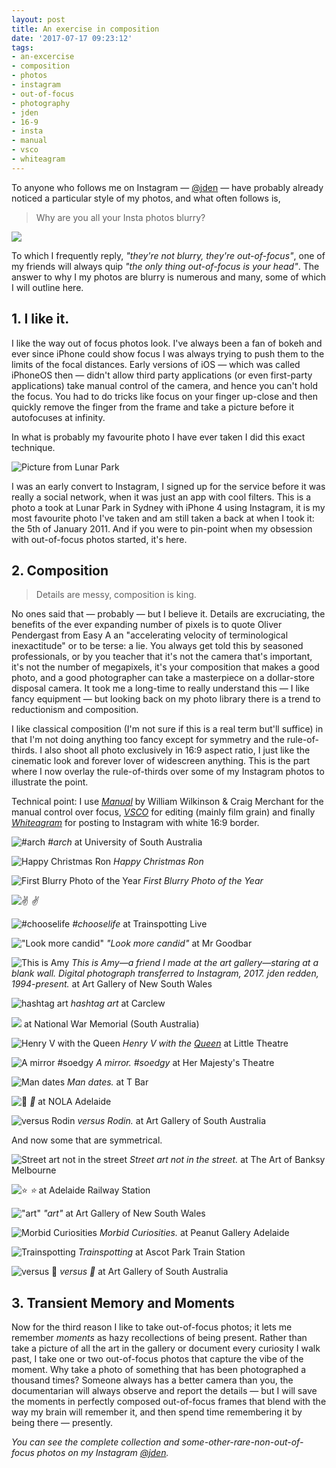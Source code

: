 ```yaml
---
layout: post
title: An exercise in composition
date: '2017-07-17 09:23:12'
tags:
- an-excercise
- composition
- photos
- instagram
- out-of-focus
- photography
- jden
- 16-9
- insta
- manual
- vsco
- whiteagram
---
```


To anyone who follows me on Instagram — [@jden](http://instagram.com/jden) — have probably already noticed a particular style of my photos, and what often follows is,

> Why are you all your Insta photos blurry?

![](/content/images/2017/07/IMG_9011EC1A938A-1.jpeg)

To which I frequently reply, *"they're not blurry, they're out-of-focus"*, one of my friends will always quip *"the only thing out-of-focus is your head"*. The answer to why I my photos are blurry is numerous and many, some of which I will outline here.

## 1. I like it.

I like the way out of focus photos look. I've always been a fan of bokeh and ever since iPhone could show focus I was always trying to push them to the limits of the focal distances. Early versions of iOS — which was called iPhoneOS then — didn't allow third party applications (or even first-party applications) take manual control of the camera, and hence you can't hold the focus. You had to do tricks like focus on your finger up-close and then quickly remove the finger from the frame and take a picture before it autofocuses at infinity.

In what is probably my favourite photo I have ever taken I did this exact technique.

![Picture from Lunar Park](/content/images/2017/07/IMG_4912.JPG)

I was an early convert to Instagram, I signed up for the service before it was really a social network, when it was just an app with cool filters. This is a photo a took at Lunar Park in Sydney with iPhone 4 using Instagram, it is my most favourite photo I've taken and am still taken a back at when I took it: the 5th of January 2011. And if you were to pin-point when my obsession with out-of-focus photos started, it's here. 

## 2. Composition

> Details are messy, composition is king.

No ones said that — probably — but I believe it. Details are excruciating, the benefits of the ever expanding number of pixels is to quote Oliver Pendergast from Easy A an "accelerating velocity of terminological inexactitude" or to be terse: a lie. You always get told this by seasoned professionals, or by you teacher that it's not the camera that's important, it's not the number of megapixels, it's your composition that makes a good photo, and a good photographer can take a masterpiece on a dollar-store disposal camera. It took me a long-time to really understand this — I like fancy equipment — but looking back on my photo library there is a trend to reductionism and composition.

I like classical composition (I'm not sure if this is a real term but'll suffice) in that I'm not doing anything too fancy except for symmetry and the rule-of-thirds. I also shoot all photo exclusively in 16:9 aspect ratio, I just like the cinematic look and forever lover of widescreen anything. This is the part where I now overlay the rule-of-thirds over some of my Instagram photos to illustrate the point. 

Technical point: I use *[Manual](http://shootmanual.co)* by William Wilkinson & Craig Merchant for the manual control over focus, *[VSCO](http://vsco.co)* for editing (mainly film grain) and finally *[Whiteagram](http://redirect.cnstud.io/wired_editorial/apps/whitagram/)* for posting to Instagram with white 16:9 border.

![#arch](/content/images/2017/07/Untitled-1.jpg)
*\#arch* at University of South Australia

![Happy Christmas Ron](/content/images/2017/07/Untitled-2.jpg)
*Happy Christmas Ron*

![First Blurry Photo of the Year](/content/images/2017/07/Untitled-3.jpg)
*First Blurry Photo of the Year*

![✌️](/content/images/2017/07/Untitled-4.jpg)
*✌️*

![#chooselife](/content/images/2017/07/Untitled-5.jpg)
*\#chooselife* at Trainspotting Live

!["Look more candid"](/content/images/2017/07/Untitled-6.jpg)
*"Look more candid"* at Mr Goodbar

![This is Amy](/content/images/2017/07/Untitled-7.jpg)
*This is Amy—a friend I made at the art gallery—staring at a blank wall.
Digital photograph transferred to Instagram, 2017. 
jden redden, 1994-present.* at Art Gallery of New South Wales

![hashtag art](/content/images/2017/07/Untitled-8.jpg)
*hashtag art* at Carclew

![ ](/content/images/2017/07/Untitled-9.jpg)
  at National War Memorial (South Australia)

![Henry V with the Queen](/content/images/2017/07/Untitled-10.jpg)
*Henry V with the [Queen](http://elena-luna.com)* at Little Theatre

![A mirror #soedgy](/content/images/2017/07/Untitled-11.jpg)
*A mirror. #soedgy* at Her Majesty's Theatre

![Man dates](/content/images/2017/07/Untitled-12.jpg)
*Man dates.* at T Bar

![🙈](/content/images/2017/07/Untitled-14.jpg)
*🙈* at NOLA Adelaide 

![versus Rodin](/content/images/2017/07/Untitled-13.jpg)
*versus Rodin.* at Art Gallery of South Australia

And now some that are symmetrical.

![Street art not in the street](/content/images/2017/07/Untitled-15-1.jpg)
*Street art not in the street.* at The Art of Banksy Melbourne

![⭐](/content/images/2017/07/Untitled-16.jpg)
*⭐* at Adelaide Railway Station

!["art"](/content/images/2017/07/Untitled-17.jpg)
*"art"* at Art Gallery of New South Wales

![Morbid Curiosities](/content/images/2017/07/Untitled-18.jpg)
*Morbid Curiosities.* at Peanut Gallery Adelaide

![Trainspotting](/content/images/2017/07/Untitled-19.jpg)
*Trainspotting* at Ascot Park Train Station

![versus 👫](/content/images/2017/07/Untitled-20.jpg)
*versus 👫* at Art Gallery of South Australia

## 3. Transient Memory and Moments

Now for the third reason I like to take out-of-focus photos; it lets me remember *moments* as hazy recollections of being present. Rather than take a picture of all the art in the gallery or document every curiosity I walk past, I take one or two out-of-focus photos that capture the vibe of the moment. Why take a photo of something that has been photographed a thousand times? Someone always has a better camera than you, the documentarian will always observe and report the details — but I will save the moments in perfectly composed out-of-focus frames that blend with the way my brain will remember it, and then spend time remembering it by being there — presently.

*You can see the complete collection and some-other-rare-non-out-of-focus photos on my Instagram [@jden](http://instagram.com/jden).*

